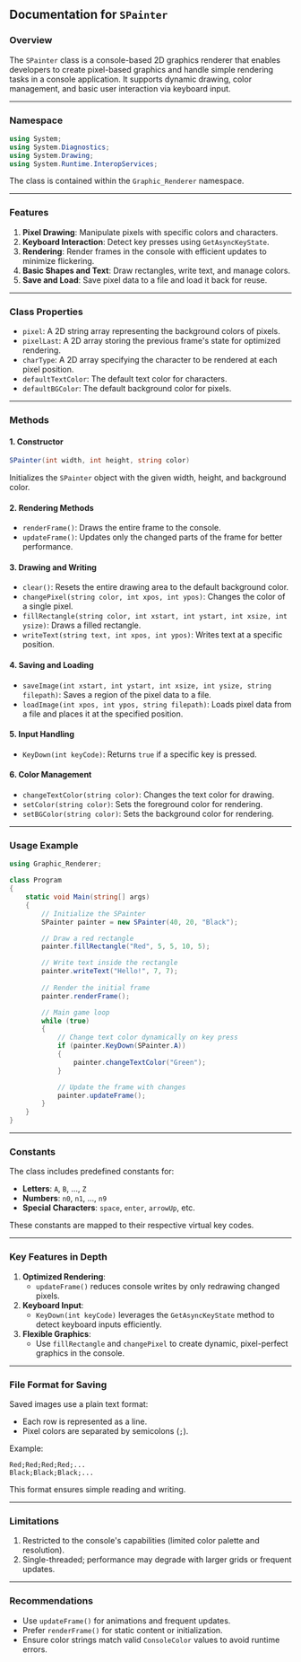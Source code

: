 ## Documentation for `SPainter`

### Overview

The `SPainter` class is a console-based 2D graphics renderer that enables developers to create pixel-based graphics and handle simple rendering tasks in a console application. It supports dynamic drawing, color management, and basic user interaction via keyboard input.

---

### Namespace

```csharp
using System;
using System.Diagnostics;
using System.Drawing;
using System.Runtime.InteropServices;
```

The class is contained within the `Graphic_Renderer` namespace.

---

### Features

1. **Pixel Drawing**: Manipulate pixels with specific colors and characters.
2. **Keyboard Interaction**: Detect key presses using `GetAsyncKeyState`.
3. **Rendering**: Render frames in the console with efficient updates to minimize flickering.
4. **Basic Shapes and Text**: Draw rectangles, write text, and manage colors.
5. **Save and Load**: Save pixel data to a file and load it back for reuse.

---

### Class Properties

- `pixel`: A 2D string array representing the background colors of pixels.
- `pixelLast`: A 2D array storing the previous frame's state for optimized rendering.
- `charType`: A 2D array specifying the character to be rendered at each pixel position.
- `defaultTextColor`: The default text color for characters.
- `defaultBGColor`: The default background color for pixels.

---

### Methods

#### 1. **Constructor**

```csharp
SPainter(int width, int height, string color)
```

Initializes the `SPainter` object with the given width, height, and background color.

#### 2. **Rendering Methods**

- `renderFrame()`: Draws the entire frame to the console.
- `updateFrame()`: Updates only the changed parts of the frame for better performance.

#### 3. **Drawing and Writing**

- `clear()`: Resets the entire drawing area to the default background color.
- `changePixel(string color, int xpos, int ypos)`: Changes the color of a single pixel.
- `fillRectangle(string color, int xstart, int ystart, int xsize, int ysize)`: Draws a filled rectangle.
- `writeText(string text, int xpos, int ypos)`: Writes text at a specific position.

#### 4. **Saving and Loading**

- `saveImage(int xstart, int ystart, int xsize, int ysize, string filepath)`: Saves a region of the pixel data to a file.
- `loadImage(int xpos, int ypos, string filepath)`: Loads pixel data from a file and places it at the specified position.

#### 5. **Input Handling**

- `KeyDown(int keyCode)`: Returns `true` if a specific key is pressed.

#### 6. **Color Management**

- `changeTextColor(string color)`: Changes the text color for drawing.
- `setColor(string color)`: Sets the foreground color for rendering.
- `setBGColor(string color)`: Sets the background color for rendering.

---

### Usage Example

```csharp
using Graphic_Renderer;

class Program
{
    static void Main(string[] args)
    {
        // Initialize the SPainter
        SPainter painter = new SPainter(40, 20, "Black");

        // Draw a red rectangle
        painter.fillRectangle("Red", 5, 5, 10, 5);

        // Write text inside the rectangle
        painter.writeText("Hello!", 7, 7);
        
        // Render the initial frame
        painter.renderFrame();

        // Main game loop
        while (true)
        {
            // Change text color dynamically on key press
            if (painter.KeyDown(SPainter.A))
            {
                painter.changeTextColor("Green");
            }

            // Update the frame with changes
            painter.updateFrame();
        }
    }
}
```

---

### Constants

The class includes predefined constants for:
- **Letters**: `A`, `B`, ..., `Z`
- **Numbers**: `n0`, `n1`, ..., `n9`
- **Special Characters**: `space`, `enter`, `arrowUp`, etc.

These constants are mapped to their respective virtual key codes.

---

### Key Features in Depth

1. **Optimized Rendering**:
   - `updateFrame()` reduces console writes by only redrawing changed pixels.
2. **Keyboard Input**:
   - `KeyDown(int keyCode)` leverages the `GetAsyncKeyState` method to detect keyboard inputs efficiently.
3. **Flexible Graphics**:
   - Use `fillRectangle` and `changePixel` to create dynamic, pixel-perfect graphics in the console.

---

### File Format for Saving

Saved images use a plain text format:
- Each row is represented as a line.
- Pixel colors are separated by semicolons (`;`).

Example:
```
Red;Red;Red;Red;...
Black;Black;Black;...
```

This format ensures simple reading and writing.

---

### Limitations

1. Restricted to the console's capabilities (limited color palette and resolution).
2. Single-threaded; performance may degrade with larger grids or frequent updates.

---

### Recommendations

- Use `updateFrame()` for animations and frequent updates.
- Prefer `renderFrame()` for static content or initialization.
- Ensure color strings match valid `ConsoleColor` values to avoid runtime errors.